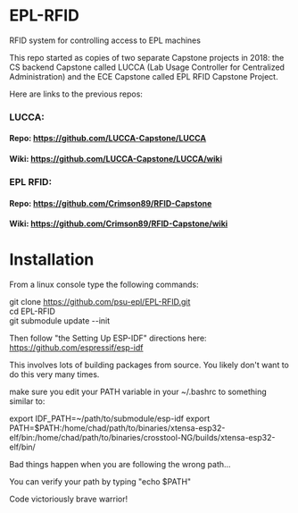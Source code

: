 # EPL-RFID
RFID system for controlling access to EPL machines

This repo started as copies of two separate Capstone projects in 2018: the CS
backend Capstone called LUCCA (Lab Usage Controller for Centralized Administration)
and the ECE Capstone called EPL RFID Capstone Project.

Here are links to the previous repos:

### LUCCA:
#### Repo: https://github.com/LUCCA-Capstone/LUCCA
#### Wiki: https://github.com/LUCCA-Capstone/LUCCA/wiki

### EPL RFID:
#### Repo: https://github.com/Crimson89/RFID-Capstone
#### Wiki: https://github.com/Crimson89/RFID-Capstone/wiki

# Installation
From a linux console type the following commands:   

git clone https://github.com/psu-epl/EPL-RFID.git  
cd EPL-RFID  
git submodule update --init  

Then follow "the Setting Up ESP-IDF" directions here: https://github.com/espressif/esp-idf  

This involves lots of building packages from source. You likely don't want to do this very many times.

make sure you edit your PATH variable in your ~/.bashrc to something similar to:

export IDF_PATH=~/path/to/submodule/esp-idf
export PATH=$PATH:/home/chad/path/to/binaries/xtensa-esp32-elf/bin:/home/chad/path/to/binaries/crosstool-NG/builds/xtensa-esp32-elf/bin/

Bad things happen when you are following the wrong path...

You can verify your path by typing "echo $PATH"

Code victoriously brave warrior!
